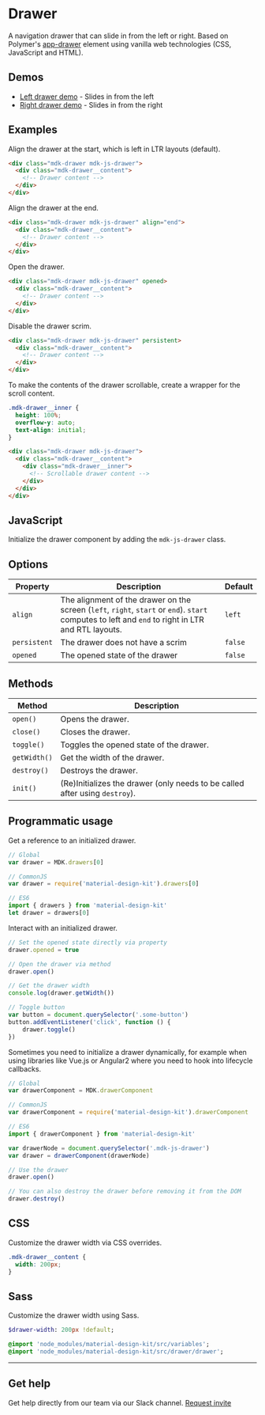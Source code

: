 # Drawer

A navigation drawer that can slide in from the left or right. Based on Polymer's [app-drawer](https://elements.polymer-project.org/elements/app-layout?active=app-drawer) element using vanilla web technologies (CSS, JavaScript and HTML).

## Demos

- [Left drawer demo](http://mdk-demo.themekit.io/drawer-left.html) - Slides in from the left
- [Right drawer demo](http://mdk-demo.themekit.io/drawer-right.html) - Slides in from the right

## Examples

Align the drawer at the start, which is left in LTR layouts (default).

```html
<div class="mdk-drawer mdk-js-drawer">
  <div class="mdk-drawer__content">
    <!-- Drawer content -->
  </div>
</div>
```

Align the drawer at the end.

```html
<div class="mdk-drawer mdk-js-drawer" align="end">
  <div class="mdk-drawer__content">
    <!-- Drawer content -->
  </div>
</div>
```

Open the drawer.

```html
<div class="mdk-drawer mdk-js-drawer" opened>
  <div class="mdk-drawer__content">
    <!-- Drawer content -->
  </div>
</div>
```

Disable the drawer scrim.

```html
<div class="mdk-drawer mdk-js-drawer" persistent>
  <div class="mdk-drawer__content">
    <!-- Drawer content -->
  </div>
</div>
```

To make the contents of the drawer scrollable, create a wrapper for the scroll content.

```css
.mdk-drawer__inner {
  height: 100%;
  overflow-y: auto;
  text-align: initial;
}
```

```html
<div class="mdk-drawer mdk-js-drawer">
  <div class="mdk-drawer__content">
    <div class="mdk-drawer__inner">
      <!-- Scrollable drawer content -->
    </div>
  </div>
</div>
```

## JavaScript

Initialize the drawer component by adding the `mdk-js-drawer` class.

## Options

<table>
  <thead>
    <tr>
      <th>Property</th>
      <th>Description</th>
      <th>Default</th>
    </tr>
  </thead>
  <tbody>
    <tr>
      <td><code>align</code></td>
      <td>
        The alignment of the drawer on the screen (<code>left</code>, <code>right</code>, <code>start</code> or <code>end</code>). <code>start</code> computes to left and <code>end</code> to right in LTR and RTL layouts.
      </td>
      <td><code>left</code></td>
    </tr>
    <tr>
      <td><code>persistent</code></td>
      <td>The drawer does not have a scrim</td>
      <td><code>false</code></td>
    </tr>
    <tr>
      <td><code>opened</code></td>
      <td>The opened state of the drawer</td>
      <td><code>false</code></td>
    </tr>
  </tbody>
</table>

## Methods

<table>
  <thead>
    <tr>
      <th>Method</th>
      <th>Description</th>
    </tr>
  </thead>
  <tbody>
    <tr>
      <td><code>open()</code></td>
      <td>
        Opens the drawer.
      </td>
    </tr>
    <tr>
      <td><code>close()</code></td>
      <td>Closes the drawer.</td>
    </tr>
    <tr>
      <td><code>toggle()</code></td>
      <td>Toggles the opened state of the drawer.</td>
    </tr>
    <tr>
      <td><code>getWidth()</code></td>
      <td>Get the width of the drawer.</td>
    </tr>
    <tr>
      <td><code>destroy()</code></td>
      <td>
        Destroys the drawer.
      </td>
    </tr>
    <tr>
      <td><code>init()</code></td>
      <td>
        (Re)Initializes the drawer (only needs to be called after using <code>destroy</code>).
      </td>
    </tr>
  </tbody>
</table>

## Programmatic usage

Get a reference to an initialized drawer.

```js
// Global
var drawer = MDK.drawers[0]

// CommonJS
var drawer = require('material-design-kit').drawers[0]

// ES6
import { drawers } from 'material-design-kit'
let drawer = drawers[0]
```

Interact with an initialized drawer.

```js
// Set the opened state directly via property
drawer.opened = true

// Open the drawer via method
drawer.open()

// Get the drawer width
console.log(drawer.getWidth())

// Toggle button
var button = document.querySelector('.some-button')
button.addEventListener('click', function () {
	drawer.toggle()
})
```

Sometimes you need to initialize a drawer dynamically, for example when using libraries like Vue.js or Angular2 where you need to hook into lifecycle callbacks.

```js
// Global
var drawerComponent = MDK.drawerComponent

// CommonJS
var drawerComponent = require('material-design-kit').drawerComponent

// ES6
import { drawerComponent } from 'material-design-kit'
```

```js
var drawerNode = document.querySelector('.mdk-js-drawer')
var drawer = drawerComponent(drawerNode)

// Use the drawer
drawer.open()

// You can also destroy the drawer before removing it from the DOM
drawer.destroy()
```

## CSS

Customize the drawer width via CSS overrides.

```css
.mdk-drawer__content {
  width: 200px;
}
```

## Sass

Customize the drawer width using Sass.

```sass
$drawer-width: 200px !default;

@import 'node_modules/material-design-kit/src/variables';
@import 'node_modules/material-design-kit/src/drawer/drawer';
```

---

## Get help
Get help directly from our team via our Slack channel. [Request invite](http://themekit-slack-invite.stamplayapp.com/)